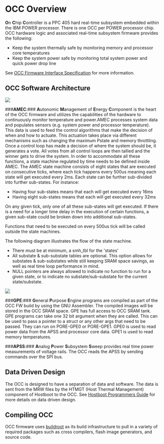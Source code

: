 # OCC Overview #

**O**n **C**hip **C**ontroller is a PPC 405 hard real-time subsystem embedded within the IBM POWER processor.  There is one OCC per POWER processor chip.  OCC hardware logic and associated real-time subsystem firmware provides the following:

- Keep the system thermally safe by monitoring memory and processor core temperatures
- Keep the system power safe by monitoring total system power and quick power drop line

See [OCC Firmware Interface Specification](https://github.com/open-power/docs/blob/master/occ/OCC_OpenPwr_FW_Interfaces.pdf) for more information.


## OCC Software Architecture ##

![](http://i.imgur.com/rpVv1zB.png?1)

###**AMEC**:###
  **A**utonomic **M**anagement of **E**nergy **C**omponent is the heart of the OCC firmware and utilizes the capabilities of the hardware to continuously monitor temperature and power.AMEC processes system data and populates sensors (e.g. system power and processor temperature).  This data is used to feed the control algorithms that make the decision of when and how to actuate.  This actuation takes place via different mechanisms such as changing the maximum Pstate and memory throttling.  Once a control loop has made a decision of where the system should be, it generates a vote.  All votes from all control loops are then tallied and the winner gets to drive the system.  In order to accommodate all these functions, a state machine regulated by time needs to be defined inside AMEC.  The AMEC state machine consists of eight states that are executed on consecutive ticks, where each tick happens every 500us meaning each state will get executed every 2ms.  Each state can be further sub-divided into further sub-states.  For instance:

- Having four sub-states means that each will get executed every 16ms
- Having eight sub-states means that each will get executed every 32ms

On any given tick, only one of all these sub-states will get executed.  If there is a need for a longer time delay in the execution of certain functions, a given sub-state could be broken down into additional sub-states.

Functions that need to be executed on every 500us tick will be called outside the state machines.

The following diagram illustrates the flow of the state machine.

- There must be at minimum, a smh_tbl for the 'states'
- All substate & sub-substate tables are optional.  This option allows for substates & sub-substates while still keeping SRAM space savings, as well as real time loop performance in mind.
- NULL pointers are always allowed to indicate no function to run for a given state, or to indicate no substate/sub-substate for the current state/substate.

![](http://i.imgur.com/RJaXFMR.png?1)


###**GPE**:###
  **G**eneral **P**urpose **E**ngine programs are compiled as part of the OCC FW build by using the GNU Assembler.  The compiled images will be stored in the OCC SRAM space.  GPE has full access to OCC SRAM tank.  GPE programs can take one 32 bit argument when they are called.  This can be used to pass a pointer to a struct or any other args that need to be passed.  They can run on PORE-GPE0 or PORE-GPE1.  GPE0 is used to read power data from the APSS  and processor core data.  GPE1 is used to read memory temperatures.

###**APSS**:###
  **A**nalog **P**ower **S**ubsystem **S**weep provides real time power measurements of voltage rails.  The OCC reads the APSS by sending commands over the SPI bus.


## Data Driven Design ##

The OCC is designed to have a separation of data and software.  The data is sent from the MRW files by the HTMGT (Host Thermal Management) component of Hostboot to the OCC.  See [Hostboot Programmers
Guide](https://github.com/open-power/docs/blob/master/hostboot/HostBoot_PG.md) for more details on data driven design.

## Compiling OCC ##

OCC firmware uses [buildroot](http://buildroot.uclibc.org/about.html) as its build infrastructure to pull in a variety of required packages such as cross compilers, flash image generators, and source code.

